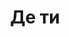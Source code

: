 ---
layout: archive_film
permalink: ua/archive/2021/music-video/cade-voce

title: Де ти
director: Vittu Ugo,<br/> Peter the Moon
country: Франція
description: Таємнича людина в похмурому настрої блукає вулицями ретро-міста з натяками на узбережжя Флориди. Його подорож буде коливатися між мрією та реальністю, болючим минулим та надуманим майбутнім. Цьому пристрасному закоханому доведеться зіткнутися зі своїми старими демонами, щоб побачити, як сонце знову з'явиться в місті та в його серці.
category: music-video
image_folder: images/films/archive/2021/music-video/cade-voce
is_winner: false
submission_year: 2021
lang: ua
---